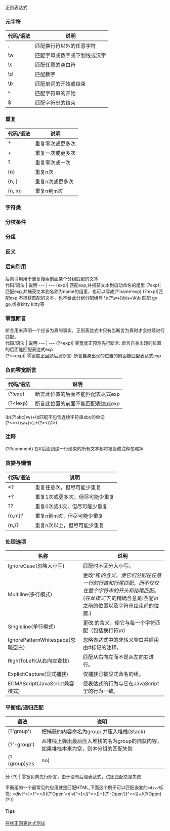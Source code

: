 正则表达式
### 元字符
 代码/语法 | 说明 
 --- | ---
 . | 匹配换行符以外的任意字符 
 \w | 匹配字母或数字或下划线或汉字 
 \s | 匹配任意的空白符 
 \d | 匹配数字 
 \b | 匹配单词的开始或结束 
 ^  | 匹配字符串的开始 
 $ | 匹配字符串的结束

### 重复
 代码/语法 | 说明 
 --- | ---
 *| 重复零次或更多次 
 +| 重复一次或更多次 
 ?| 重复零次或一次 
 {n}| 重复n次 
 {n, }| 重复n次或更多次 
 {n, m}| 重复n到m次

### 字符类 

### 分枝条件 

### 分组 

### 反义

### 后向引用
后向引用用于重复搜索前面某个分组匹配的文本  
 代码/语法 | 说明 
 --- | ---
 (exp)| 匹配exp,并捕获文本到自动命名的组里 
 (?<name>exp)|匹配exp,并捕获文本到名称为name的组里，也可以写成(?'name'exp)
 (?:exp)|匹配exp,不捕获匹配的文本，也不给此分组分配组号 
\b(?<Word>\w+)\b\s+\k<Word>\b  匹配 go go,或者kitty kitty等

### 零宽断言 
断言用来声明一个应该为真的事实。正则表达式中只有当断言为真时才会继续进行匹配。  
 代码/语法 | 说明 
 --- | --- 
 (?=exp)| 零宽度正预测先行断言:  断言自身出现的位置的后面能匹配表达式exp  
 (?<=exp)| 零宽度正回顾后发断言: 断言自身出现的位置的前面能匹配表达式exp

### 负向零宽断言
 代码/语法 | 说明 
 --- | ---
 (?!exp)| 断言此位置的后面不能匹配表达式exp
 (?<!exp)| 断言此位置的前面不能匹配表达式exp
\b((?!abc)\w)+\b匹配不包含连续字符串abc的单词  
(?<=<(\w+)>).*(?=<\/\1>) 

### 注释 
(?#comment) 在#后面到这一行结束的所有文本都将被当成注释忽略掉

### 贪婪与懒惰 
 代码/语法 | 说明 
 --- | --- 
 *?| 重复任意次，但尽可能少重复 
 +?| 重复1次或更多次，但尽可能少重复 
 ??| 重复0次或1次，但尽可能少重复 
 {n,m}?| 重复n到m次，但尽可能少重复 
 {n,}?| 重复n次以上，但尽可能少重复 

### 处理选项 
 名称 | 说明 
 --- | ---
 IgnoreCase(忽略大小写)| 匹配时不区分大小写。
 Multiline(多行模式)| 更改^和$的含义，使它们分别在任意一行的行首和行尾匹配，而不仅仅在整个字符串的开头和结尾匹配。 (在此模式下,$的精确含意是:匹配\n之前的位置以及字符串结束前的位置.)  
 Singleline(单行模式) | 更改.的含义，使它与每一个字符匹配（包括换行符\n） 
 IgnorePatternWhitespace(忽略空白) | 忽略表达式中的非转义空白并启用由#标记的注释。 
 RightToLeft(从右向左查找)| 匹配从右向左而不是从左向右进行。 
 ExplicitCapture(显式捕获)| 仅捕获已被显式命名的组。 
 ECMAScript(JavaScript兼容模式)| 使表达式的行为与它在JavaScript里的行为一致。 

### 平衡组/递归匹配
 语法 | 说明 
 --- | --- 
 (?'group') | 把捕获的内容命名为group,并压入堆栈(Stack) 
 (?'-group') | 从堆栈上弹出最后压入堆栈的名为group的捕获内容，如果堆栈本来为空，则本分组的匹配失败 
 (?(group)yes|no) | 如果堆栈上存在以名为group的捕获内容的话，继续匹配yes部分的表达式，否则继续匹配no部
 分 
 (?!) | 零宽负向先行断言，由于没有后缀表达式，试图匹配总是失败 


平衡组的一个最常见的应用就是匹配HTML,下面这个例子可以匹配嵌套的```<div>```标签: 
<div[^>]*>[^<>]*(((?'Open'<div[^>]*>)[^<>]*)+((?'-Open'</div>)[^<>]*)+)*(?(Open)(?!))</div>

#### Tips
[在线正则表达式测试](https://regex.supfree.net/)
